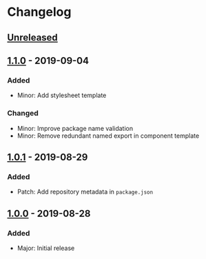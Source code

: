 # Changelog

## [Unreleased]

## [1.1.0] - 2019-09-04

### Added

- Minor: Add stylesheet template

### Changed

- Minor: Improve package name validation
- Minor: Remove redundant named export in component template

## [1.0.1] - 2019-08-29

### Added

- Patch: Add repository metadata in `package.json`

## [1.0.0] - 2019-08-28

### Added

- Major: Initial release

[Unreleased]: https://github.com/koaladev/joey/compare/v1.1.0...HEAD
[1.1.0]: https://github.com/koaladev/joey/compare/v1.0.1...v1.1.0
[1.0.1]: https://github.com/koaladev/joey/compare/v1.0.0...v1.0.1
[1.0.0]: https://github.com/koaladev/joey/releases/tag/v1.0.0
